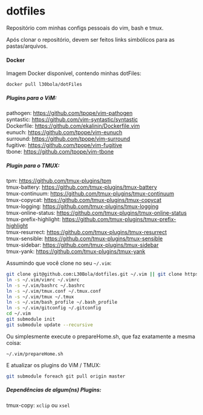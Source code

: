 # dotfiles

Repositório com minhas configs pessoais do vim, bash e tmux.

Após clonar o repositório, devem ser feitos links simbólicos para as pastas/arquivos.

#### Docker
Imagem Docker disponível, contendo minhas dotFiles:
```
docker pull l30bola/dotFiles
```

##### Plugins para o ViM:
pathogen: https://github.com/tpope/vim-pathogen <br>
syntastic: https://github.com/vim-syntastic/syntastic <br>
Dockerfile: https://github.com/ekalinin/Dockerfile.vim <br>
eunuch: https://github.com/tpope/vim-eunuch <br>
surround: https://github.com/tpope/vim-surround <br>
fugitive: https://github.com/tpope/vim-fugitive <br>
tbone: https://github.com/tpope/vim-tbone <br>

##### Plugin para o TMUX:
tpm: https://github.com/tmux-plugins/tpm <br>
tmux-battery: https://github.com/tmux-plugins/tmux-battery <br>
tmux-continuum: https://github.com/tmux-plugins/tmux-continuum <br>
tmux-copycat: https://github.com/tmux-plugins/tmux-copycat <br>
tmux-logging: https://github.com/tmux-plugins/tmux-logging <br>
tmux-online-status: https://github.com/tmux-plugins/tmux-online-status <br>
tmux-prefix-highlight: https://github.com/tmux-plugins/tmux-prefix-highlight <br>
tmux-resurrect: https://github.com/tmux-plugins/tmux-resurrect <br>
tmux-sensible: https://github.com/tmux-plugins/tmux-sensible <br>
tmux-sidebar: https://github.com/tmux-plugins/tmux-sidebar <br>
tmux-yank: https://github.com/tmux-plugins/tmux-yank <br>

Assumindo que você clone no seu `~/.vim`:
```bash
git clone git@github.com:L30Bola/dotfiles.git ~/.vim || git clone https://github.com/L30Bola/dotfiles.git ~/.vim
ln -s ~/.vim/vimrc ~/.vimrc
ln -s ~/.vim/bashrc ~/.bashrc
ln -s ~/.vim/tmux.conf ~/.tmux.conf
ln -s ~/.vim/tmux ~/.tmux
ln -s ~/.vim/bash_profile ~/.bash_profile
ln -s ~/.vim/gitconfig ~/.gitconfig
cd ~/.vim
git submodule init
git submodule update --recursive
```
Ou simplesmente execute o prepareHome.sh, que faz exatamente a mesma coisa:
```
~/.vim/prepareHome.sh
```

E atualizar os plugins do ViM / TMUX:
```bash
git submodule foreach git pull origin master
```

##### Dependências de algum(ns) Plugins:
tmux-copy: `xclip` ou `xsel`

